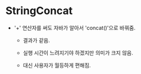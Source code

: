 # StringConcat

-  '+' 연산자를 써도 자바가 알아서 'concat()'으로 바꿔줌.

    -  결과가 같음.
      
    -  실행 시간이 느려지기야 하겠지만 의미가 크지 않음.
      
    -  대신 사용자가 월등하게 편해짐.
